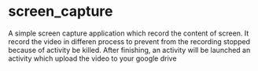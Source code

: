 # screen_capture
A simple screen capture application which record the content of screen.
It record the video in differen process to prevent from the recording stopped because of activity be killed.
After finishing, an activity will be launched an activity which upload the video to your google drive

